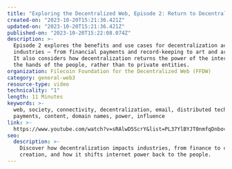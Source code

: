 ```yaml
---
title: "Exploring the Decentralized Web, Episode 2: Return to Decentralization"
created-on: "2023-10-20T15:21:36.421Z"
updated-on: "2023-10-20T15:21:36.421Z"
published-on: "2023-10-20T15:22:08.074Z"
description: >-
  Episode 2 explores the benefits and use cases for decentralization across 
  industries – from financial payments and record-keeping to art and architecture. 
  It also considers how decentralization returns the power of the internet to 
  the hands of the people, rather than to private entities.
organization: Filecoin Foundation for the Decentralized Web (FFDW)
category: general-web3
resource-type: video
technicality: "1"
length: 11 Minutes
keywords: >-
  web, society, connectivity, decentralization, email, distributed technologies,
  payments, content, domain names, power, influence
link: >-
  https://www.youtube.com/watch?v=sRAlwD5ScrY&list=PL37YlBYJT0nmfqDnbov6lKHUyZvRfQjap&index=3
seo:
  description: >-
    Discover how decentralization impacts industries, from finance to content 
    creation, and how it shifts internet power back to the people.
---
```

